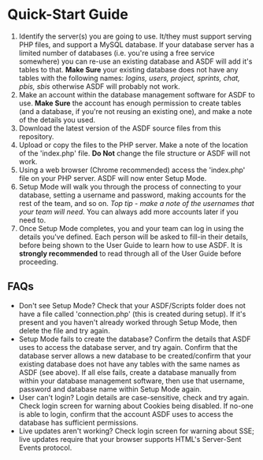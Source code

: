 # Quick-Start Guide

1. Identify the server(s) you are going to use.  It/they must support serving PHP files, and support a MySQL database.
 If your database server has a limited number of databases (i.e. you're using a free service somewhere) you can re-use 
 an existing database and ASDF will add it's tables to that.  **Make Sure** your existing database does not have any 
 tables with the following names: *logins, users, project, sprints, chat, pbis, sbis* otherwise ASDF will probably not work.
2. Make an account within the database management software for ASDF to use.  **Make Sure** the account has enough permission 
to create tables (and a database, if you're not reusing an existing one), and make a note of the details you used.
3. Download the latest version of the ASDF source files from this repository.
4. Upload or copy the files to the PHP server.  Make a note of the location of the 'index.php' file. **Do Not** change 
the file structure or ASDF will not work.
5. Using a web browser (Chrome recommended) access the 'index.php' file on your PHP server.  ASDF will now enter Setup Mode.
6. Setup Mode will walk you through the process of connecting to your database, setting a username and password, making accounts
for the rest of the team, and so on.  *Top tip - make a note of the usernames that your team will need.*  You can always
add more accounts later if you need to.
7. Once Setup Mode completes, you and your team can log in using the details you've defined.  Each person will be asked to
fill-in their details, before being shown to the User Guide to learn how to use ASDF.  It is **strongly recommended** to 
read through all of the User Guide before proceeding.


## FAQs

- Don't see Setup Mode? Check that your ASDF/Scripts folder does not have a file called 'connection.php' (this is created during
setup).  If it's present and you haven't already worked through Setup Mode, then delete the file and try again.
- Setup Mode fails to create the database?  Confirm the details that ASDF uses to access the database server, and try again. 
Confirm that the database server allows a new database to be created/confirm that your existing database does not have any
tables with the same names as ASDF (see above).  If all else fails, create a database manually from within your database 
management software, then use that username, password and database name within Setup Mode again.  
- User can't login? Login details are case-sensitive, check and try again.  Check login screen for warning about Cookies
being disabled.  If no-one is able to login, confirm that the account ASDF uses to access the database has sufficient permissions.
- Live updates aren't working? Check login screen for warning about SSE; live updates require that your browser supports
HTML's Server-Sent Events protocol. 